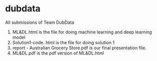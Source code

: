 # dubdata
All submissions of Team DubData
1. ML&DL.html is the file for doing machine learning and deep learning model
2. Solution1-code. html is the file for doing solution 1
3. report - Australian Grocery Store.pdf is our final presentation file.
4. ML&DL.pdf is the pdf version of ML&DL.html
